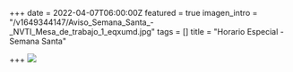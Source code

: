 +++
date = 2022-04-07T06:00:00Z
featured = true
imagen_intro = "/v1649344147/Aviso_Semana_Santa_-_NVTI_Mesa_de_trabajo_1_eqxumd.jpg"
tags = []
title = "Horario Especial - Semana Santa"

+++
![](https://res.cloudinary.com/novatec/v1649344147/Aviso_Semana_Santa_-_NVTI_Mesa_de_trabajo_1_eqxumd.jpg)